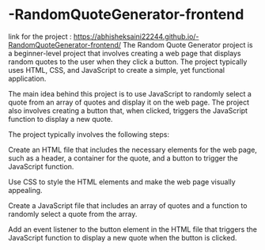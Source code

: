 # -RandomQuoteGenerator-frontend


link for the project : https://abhisheksaini22244.github.io/-RandomQuoteGenerator-frontend/
The Random Quote Generator project is a beginner-level project that involves creating a web page that displays random quotes to the user when they click a button. The project typically uses HTML, CSS, and JavaScript to create a simple, yet functional application.

The main idea behind this project is to use JavaScript to randomly select a quote from an array of quotes and display it on the web page. The project also involves creating a button that, when clicked, triggers the JavaScript function to display a new quote.

The project typically involves the following steps:

Create an HTML file that includes the necessary elements for the web page, such as a header, a container for the quote, and a button to trigger the JavaScript function.

Use CSS to style the HTML elements and make the web page visually appealing.

Create a JavaScript file that includes an array of quotes and a function to randomly select a quote from the array.

Add an event listener to the button element in the HTML file that triggers the JavaScript function to display a new quote when the button is clicked.
